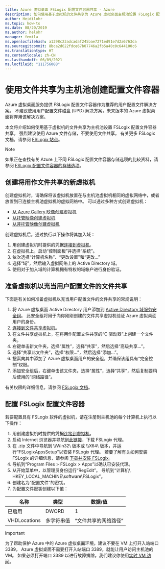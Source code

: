 ```yaml
---
title: Azure 虚拟桌面 FSLogix 配置文件容器共享 - Azure
description: 如何使用基于虚拟机的文件共享为 Azure 虚拟桌面主机池设置 FSLogix 配置文件容器。
author: Heidilohr
ms.topic: how-to
ms.date: 08/20/2019
ms.author: helohr
manager: femila
ms.openlocfilehash: a1398c23adcadaf245bae7271ed91e7d2a6763da
ms.sourcegitcommit: 8bca2d622fdce67b07746a2fb5a40c0c644100c6
ms.translationtype: HT
ms.contentlocale: zh-CN
ms.lasthandoff: 06/09/2021
ms.locfileid: "111756088"
---
```

# <a name="create-a-profile-container-for-a-host-pool-using-a-file-share"></a>使用文件共享为主机池创建配置文件容器

Azure 虚拟桌面服务提供 FSLogix 配置文件容器作为推荐的用户配置文件解决方案。 不建议使用用户配置文件磁盘 (UPD) 解决方案，未来版本的 Azure 虚拟桌面将弃用该解决方案。

本文将介绍如何使用基于虚拟机的文件共享为主机池设置 FSLogix 配置文件容器共享。 强烈建议使用 Azure 文件存储，不要使用文件共享。 有关更多 FSLogix 文档，请参阅 [FSLogix 站点](https://docs.fslogix.com/)。

>[!NOTE]
>如果正在查找有关 Azure 上不同 FSLogix 配置文件容器存储选项的比较资料，请参阅 [FSLogix 配置文件容器的存储选项](store-fslogix-profile.md)。

## <a name="create-a-new-virtual-machine-that-will-act-as-a-file-share"></a>创建将用作文件共享的新虚拟机

创建虚拟机时，请确保将该虚拟机放置在与主机池虚拟机相同的虚拟网络中，或者放置到已连接主机池虚拟机的虚拟网络中。 可以通过多种方式创建虚拟机：

- [从 Azure Gallery 映像创建虚拟机](../virtual-machines/windows/quick-create-portal.md#create-virtual-machine)
- [从托管映像创建虚拟机](../virtual-machines/windows/create-vm-generalized-managed.md)
- [从非托管映像创建虚拟机](https://github.com/Azure/azure-quickstart-templates/tree/master/quickstarts/microsoft.compute/vm-from-user-image)

创建虚拟机后，通过执行以下操作将其加入域：

1. 用创建虚拟机时提供的凭据[连接到虚拟机](../virtual-machines/windows/quick-create-portal.md#connect-to-virtual-machine)。
2. 在虚拟机上，启动“控制面板”并选择“系统”。 
3. 依次选择“计算机名称”、“更改设置”和“更改…”  
4. 选择“域”，然后输入虚拟网络上的 Active Directory 域。
5. 使用对于加入域的计算机拥有特权的域帐户进行身份验证。

## <a name="prepare-the-virtual-machine-to-act-as-a-file-share-for-user-profiles"></a>准备虚拟机以充当用户配置文件的文件共享

下面是有关如何准备虚拟机以充当用户配置文件的文件共享的常规说明：

1. 将 Azure 虚拟桌面 Active Directory 用户添加到 [Active Directory 域服务安全组](/windows/security/identity-protection/access-control/active-directory-security-groups/)。 此安全组将用于向你刚刚创建的文件共享虚拟机验证 Azure 虚拟桌面用户的身份。
2. [连接到文件共享虚拟机](../virtual-machines/windows/quick-create-portal.md#connect-to-virtual-machine)。
3. 在文件共享虚拟机上，在将用作配置文件共享的“C 驱动器”上创建一个文件夹。
4. 右键单击新文件夹，选择“属性”，选择“共享”，然后选择“高级共享...”。
5. 选择“共享此文件夹”，选择“权限...”，然后选择“添加...”。
6. 搜索向其中添加了 Azure 虚拟桌面用户的安全组，并确保该组具有“完全控制”权限。
7. 添加安全组后，右键单击该文件夹，选择“属性”，选择“共享”，然后复制要稍后使用的“网络路径”。

有关权限的详细信息，请参阅 [FSLogix 文档](/fslogix/fslogix-storage-config-ht/)。

## <a name="configure-the-fslogix-profile-container"></a>配置 FSLogix 配置文件容器

若要配置具有 FSLogix 软件的虚拟机，请在注册到主机池的每个计算机上执行以下操作：

1. 用创建虚拟机时提供的凭据[连接到虚拟机](../virtual-machines/windows/quick-create-portal.md#connect-to-virtual-machine)。
2. 启动 Internet 浏览器并导航到[此链接](https://go.microsoft.com/fwlink/?linkid=2084562)，下载 FSLogix 代理。
3. 在 .zip 文件中导航到 \\\\Win32\\ 版本或 \\\\X64\\ 版本，并运行“FSLogixAppsSetup”以安装 FSLogix 代理。  若要了解有关如何安装 FSLogix 的详细信息，请参阅 [下载并安装 FSLogix](/fslogix/install-ht/)。
4. 导航到“Program Files > FSLogix > Apps”以确认已安装代理。
5. 从开始菜单中，以管理员身份运行“RegEdit”。 导航到“计算机\\ HKEY_LOCAL_MACHINE\\software\\FSLogix”。
6. 创建名为“配置文件”的密钥。
7. 为配置文件密钥创建以下值：

| 名称                | 类型               | 数据/值                        |
|---------------------|--------------------|-----------------------------------|
| 已启用             | DWORD              | 1                                 |
| VHDLocations        | 多字符串值 | “文件共享的网络路径”     |

>[!IMPORTANT]
>为了帮助保护 Azure 中的 Azure 虚拟桌面环境，建议不要在 VM 上打开入站端口 3389。 Azure 虚拟桌面不需要打开入站端口 3389，就能让用户访问主机池的 VM。 如果必须打开端口 3389 以进行故障排除，我们建议你使用[实时 VM 访问](../security-center/security-center-just-in-time.md)。
